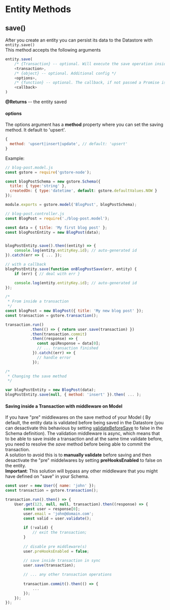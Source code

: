 # Entity Methods

## save()

After you create an entity you can persist its data to the Datastore with `entity.save()`  
This method accepts the following arguments

```js
entity.save(
    /* {Transaction} -- optional. Will execute the save operation inside this transaction */
    <transaction>,
    /* {object} -- optional. Additional config */
    <options>,
    /* {function} -- optional. The callback, if not passed a Promise is returned */
    <callback>
)
```

**@Returns** -- the entity saved

#### options

The options argument has a **method** property where you can set the saving method.
It default to 'upsert'.

```js
{
  method: 'upsert|insert|update', // default: 'upsert'
}
```

Example:
```js
// blog-post.model.js
const gstore = require('gstore-node');

const blogPostSchema = new gstore.Schema({
  title: { type:'string' },
  createdOn: { type:'datetime', default: gstore.defaultValues.NOW }
});

module.exports = gstore.model('BlogPost', blogPostSchema);
```

```js
// blog-post.controller.js
const BlogPost = require('./blog-post.model');

const data = { title: 'My first blog post' };
const blogPostEntity = new BlogPost(data);


blogPostEntity.save().then((entity) => {
    console.log(entity.entityKey.id); // auto-generated id
}).catch(err => { ... });

// with a callback
blogPostEntity.save(function onBlogPostSave(err, entity) {
    if (err) { // deal with err }

    console.log(entity.entityKey.id); // auto-generated id
});

/*
 * From inside a transaction
 */
const blogPost = new BlogPost({ title: 'My new blog post' });
const transaction = gstore.transaction();

transaction.run()
           .then(() => { return user.save(transaction) })
           .then(transaction.commit)
           .then((response) => {
              const apiResponse = data[0];
              // ... transaction finished
            }).catch((err) => {
              // handle error
            });

/*
 * Changing the save method
 */

var blogPostEntity = new BlogPost(data);
blogPostEntity.save(null, { method: 'insert' }).then( ... );

```

#### Saving inside a Transaction with middleware on Model

If you have "pre" middlewares on the save method of your Model (
By default, the entity data is validated before being saved in the Datastore (you can desactivate this behavious by setting [validateBeforeSave](#validateBeforeSave) to false in the Schema definition). The validation middleware is async, which means that to be able to save inside a transaction and at the same time validate before, you need to resolve the *save* method before being able to commit the transaction.  
A solution to avoid this is to **manually validate** before saving and then desactivate the "pre" middelwares by setting **preHooksEnabled** to false on the entity.  
**Important**: This solution will bypass any other middleware that you might have defined on "save" in your Schema.

```js
const user = new User({ name: 'john' });
const transaction = gstore.transaction();

transaction.run().then() => {
	User.get(123, null, null, transaction).then((response) => {
		const user = response[0];
		user.email = 'john@domain.com';
		const valid = user.validate();
		
		if (!valid) {
		    // exit the transaction;
		}
		
		// disable pre middleware(s)
		user.preHooksEnabled = false;
		
		// save inside transaction in sync
		user.save(transaction);

		// ... any other transaction operations
		
		transaction.commit().then(() => {
		    ...
		});
	});
});
```